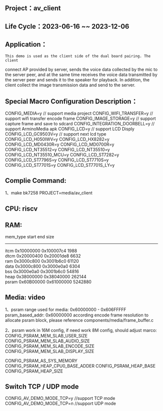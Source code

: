 ## Project：av_client

## Life Cycle：2023-06-16 ~~ 2023-12-06

## Application：
	This demo is used as the client side of the dual board pairing. The client
connect AP provided by server, sends the voice data collected by the mic to the server peer,
and at the same time receives the voice data transmitted by the server peer and
sends it to the speaker for playback. In addition, the client collect the image
transmission data and send to the server.

## Special Macro Configuration Description：
CONFIG_MEDIA=y                // support media project
CONFIG_WIFI_TRANSFER=y        // support wifi transfer encode frame
CONFIG_IMAGE_STORAGE=y        // support capture frame and save to sdcard
CONFIG_INTEGRATION_DOORBELL=y // support ArminoMedia apk
CONFIG_LCD=y                  // support LCD Disply
CONFIG_LCD_GC9503V=y          // support next lcd type
CONFIG_LCD_H050IWV=y
CONFIG_LCD_HX8282=y
CONFIG_LCD_MD0430R=y
CONFIG_LCD_MD0700R=y
CONFIG_LCD_NT35512=y
CONFIG_LCD_NT35510=y
CONFIG_LCD_NT35510_MCU=y
CONFIG_LCD_ST7282=y
CONFIG_LCD_ST7796S=y
CONFIG_LCD_ST7710S=y
CONFIG_LCD_ST7701S=y
CONFIG_LCD_ST7701S_LY=y

## Complie Command:
1、make bk7258 PROJECT=media/av_client

## CPU: riscv

## RAM:
mem_type start      end        size    
-------- ---------- ---------- --------
itcm     0x10000000 0x100007c4 1988    
dtcm     0x20000400 0x20001de8 6632    
ram      0x3000c800 0x3001b6c0 61120   
data     0x3000c800 0x3000e0a0 6304    
bss      0x3000e0a0 0x3001b6c0 54816   
heap     0x38000000 0x38040000 262144  
psram    0x60B00000 0x61000000 5242880 

## Media: video
1、psram range used for media: 0x60000000 - 0x606FFFFF
psram_based_addr: 0x60000000
according encode frame resolution to allocate psram block, please reference components/media/frame_buffer.c

2、psram work in 16M config, if need work 8M config, should adjust marco:
CONFIG_PSRAM_MEM_SLAB_USER_SIZE
CONFIG_PSRAM_MEM_SLAB_AUDIO_SIZE
CONFIG_PSRAM_MEM_SLAB_ENCODE_SIZE
CONFIG_PSRAM_MEM_SLAB_DISPLAY_SIZE

CONFIG_PSRAM_AS_SYS_MEMORY
CONFIG_PSRAM_HEAP_CPU0_BASE_ADDER
CONFIG_PSRAM_HEAP_BASE
CONFIG_PSRAM_HEAP_SIZE

## Switch TCP / UDP mode
CONFIG_AV_DEMO_MODE_TCP=y         //support TCP mode
CONFIG_AV_DEMO_MODE_TCP=n         //support UDP mode
